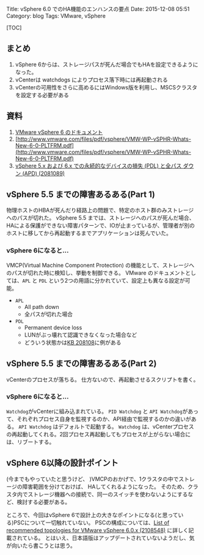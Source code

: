 Title: vSphere 6.0 でのHA機能のエンハンスの要点
Date: 2015-12-08 05:51
Category: blog
Tags: VMware, vSphere

[TOC]

## まとめ
 1. vSphere 6からは、ストレージパスが死んだ場合でもHAを設定できるようになった。
 2. vCenterは watchdogs によりプロセス落下時には再起動される
 3. vCenterの可用性をさらに高めるにはWindows版を利用し、MSCSクラスタを設定する必要がある

## 資料
1. [VMware vSphere 6 のドキュメント
](http://www.vmware.com/jp/support/support-resources/pubs/vsphere-esxi-vcenter-server-6-pubs)
2. [http://www.vmware.com/files/pdf/vsphere/VMW-WP-vSPHR-Whats-New-6-0-PLTFRM.pdf](http://www.vmware.com/files/pdf/vsphere/VMW-WP-vSPHR-Whats-New-6-0-PLTFRM.pdf)
3. [vSphere 5.x および 6.x での永続的なデバイスの損失 (PDL) と全パス ダウン (APD) (2081089)](http://kb.vmware.com/selfservice/microsites/search.do?language=en_US&cmd=displayKC&externalId=2081089)

## vSphere 5.5 までの障害あるある(Part 1)
物理ホストのHBAが死んだり経路上の問題で、特定のホスト群のみストレージへのパスが切れた。
vSphere 5.5 までは、ストレージへのパスが死んだ場合、HAによる保護ができない障害パターンで、IOが止まっているが、管理者が別のホストに移してから再起動するまでアプリケーションは死んでいた。

### vSphere 6になると...
VMCP(Virtual Machine Component Protection) の機能として、ストレージへのパスが切れた時に検知し、挙動を制御できる。
VMware のドキュメントとしては、`APL` と `PDL` という2つの用語に分かれていて、設定上も異なる設定が可能。

- `APL`
    - All path down
    - 全パスが切れた場合
- `PDL`
    - Permanent device loss
    - LUNがぶっ壊れて認識できなくなった場合など
    - どういう状態かは[KB 208108](http://kb.vmware.com/selfservice/microsites/search.do?language=en_US&cmd=displayKC&externalId=2081089)に例がある

## vSphere 5.5 までの障害あるある(Part 2)
vCenterのプロセスが落ちる。
仕方ないので、再起動させるスクリプトを書く。

### vSphere 6になると...
`Watchdog`がvCenterに組み込まれている。
 `PID Watchdog` と `API Watchdog`があって、それぞれプロセス自身を監視するのか、API経由で監視するのかの違いがある。 `API Watchdog` はデフォルトで起動する。
`Watchdog` は、vCenterプロセスの再起動してくれる。2回プロセス再起動してもプロセスが上がらない場合には、リブートする。

## vSphere 6以降の設計ポイント
(今までもやっていたと思うけど、 )VMCPのおかげで、1クラスタの中でストレージの障害範囲を分けておけば、 HAしてくれるようになった。
そのため、クラスタ内でストレージ機器への接続で、同一のスイッチを使わないようにするなど、検討する必要がある。

ところで、今回はvSphere 6で設計上の大きなポイントになる(と思っている)PSCについて一切触れていない。
PSCの構成については、[List of recommended topologies for VMware vSphere 6.0.x (2108548)](http://kb.vmware.com/selfservice/microsites/search.do?language=en_US&cmd=displayKC&externalId=2108548) に詳しく記載されている。
とはいえ、日本語版はアップデートされていないようだし、気が向いたら書こうとは思う。

